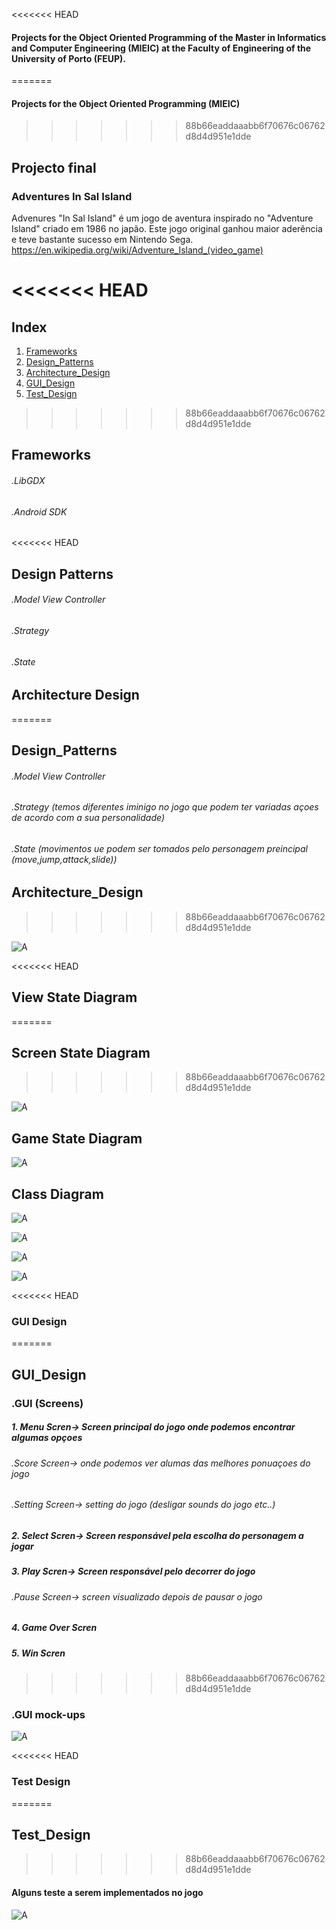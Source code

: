<<<<<<< HEAD
#### Projects for the Object Oriented Programming of the Master in Informatics and Computer Engineering (MIEIC) at the Faculty of Engineering of the University of Porto (FEUP). 
=======
#### Projects for the Object Oriented Programming  (MIEIC) 
>>>>>>> 88b66eaddaaabb6f70676c06762d8d4d951e1dde


## Projecto final 

### Adventures In Sal Island

Advenures "In Sal Island" é um jogo de aventura inspirado no "Adventure Island" criado em 1986 no japão.
Este jogo original  ganhou maior aderência e teve bastante sucesso em Nintendo  Sega.
https://en.wikipedia.org/wiki/Adventure_Island_(video_game)


<<<<<<< HEAD
=======
## Index

1. [Frameworks](#frameworks)
2. [Design_Patterns](#design_patterns)
3. [Architecture_Design](#architecture_design)
4. [GUI_Design](#gui_design)
5. [Test_Design](#test_design)




>>>>>>> 88b66eaddaaabb6f70676c06762d8d4d951e1dde
## Frameworks

###### .LibGDX           
###### .Android SDK




<<<<<<< HEAD
## Design Patterns

###### .Model View Controller    
###### .Strategy      
###### .State


## Architecture Design
=======
## Design_Patterns

###### .Model View Controller    
###### .Strategy (temos diferentes iminigo no jogo que podem ter variadas açoes de acordo com a sua personalidade) 
###### .State (movimentos ue podem ser tomados pelo personagem preincipal (move,jump,attack,slide))



## Architecture_Design
>>>>>>> 88b66eaddaaabb6f70676c06762d8d4d951e1dde



![A](/Check-Point/view.png)





<<<<<<< HEAD
## View State Diagram 
=======
## Screen State Diagram 
>>>>>>> 88b66eaddaaabb6f70676c06762d8d4d951e1dde




![A](/Check-Point/stateView.png)







## Game State Diagram





![A](/Check-Point/gameSt.png)




## Class Diagram





![A](/Check-Point/main.png)




![A](/Check-Point/model.png)






![A](/Check-Point/View.png)





![A](/Check-Point/controller.png)






<<<<<<< HEAD
### GUI Design
=======
## GUI_Design

### .GUI (Screens)

##### 1. Menu Scren-> Screen principal do jogo onde podemos encontrar algumas opçoes
###### .Score Screen-> onde podemos ver alumas das melhores ponuaçoes do jogo 
###### .Setting Screen-> setting do jogo (desligar sounds do jogo etc..)

##### 2. Select Scren-> Screen responsável pela escolha do personagem a jogar  

##### 3. Play Scren-> Screen responsável pelo decorrer do jogo 
###### .Pause Screen-> screen visualizado depois de pausar o jogo 

##### 4. Game Over Scren

##### 5. Win Scren
















>>>>>>> 88b66eaddaaabb6f70676c06762d8d4d951e1dde
### .GUI mock-ups


![A](/Check-Point/mk.png)



<<<<<<< HEAD
### Test Design
=======
## Test_Design
>>>>>>> 88b66eaddaaabb6f70676c06762d8d4d951e1dde
#### Alguns teste a serem implementados no  jogo 


![A](/Check-Point/test.png)








